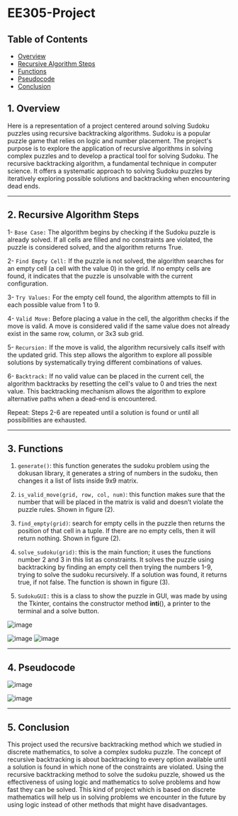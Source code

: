 # EE305-Project

## Table of Contents

- [Overview](#1.overview)
- [Recursive Algorithm Steps](#Recursive-Algorithm-Steps)
- [Functions](#Functions)
- [Pseudocode](#Pseudocode)
- [Conclusion](#Conclusion)


## 1. Overview
Here is a representation of a project centered around solving Sudoku puzzles using recursive backtracking algorithms. Sudoku is a popular puzzle game that relies on logic and number placement. The project's purpose is to explore the application of recursive algorithms in solving complex puzzles and to develop a practical tool for solving Sudoku. The recursive backtracking algorithm, a fundamental technique in computer science. It offers a systematic approach to solving Sudoku puzzles by iteratively exploring possible solutions and backtracking when encountering dead ends.

---

## 2. Recursive Algorithm Steps
1-	`Base Case:` The algorithm begins by checking if the Sudoku puzzle is already solved. If all cells are filled and no constraints are violated, the puzzle is considered solved, and the algorithm returns True.

2-	`Find Empty Cell:` If the puzzle is not solved, the algorithm searches for an empty cell (a cell with the value 0) in the grid. If no empty cells are found, it indicates that the puzzle is unsolvable with the current configuration.

3-	`Try Values:` For the empty cell found, the algorithm attempts to fill in each possible value from 1 to 9.

4-	`Valid Move:` Before placing a value in the cell, the algorithm checks if the move is valid. A move is considered valid if the same value does not already exist in the same row, column, or 3x3 sub grid.

5-	`Recursion:` If the move is valid, the algorithm recursively calls itself with the updated grid. This step allows the algorithm to explore all possible solutions by systematically trying different combinations of values.

6-	`Backtrack:` If no valid value can be placed in the current cell, the algorithm backtracks by resetting the cell's value to 0 and tries the next value. This backtracking mechanism allows the algorithm to explore alternative paths when a dead-end is encountered.

Repeat: Steps 2-6 are repeated until a solution is found or until all possibilities are exhausted.

---

## 3. Functions

1.	```generate()```: this function generates the sudoku problem using the dokusan library, it generates a string of numbers in the sudoku, then changes it a list of lists inside 9x9 matrix.

2. ```is_valid_move(grid, row, col, num)```: this function makes sure that the number that will be placed in the matrix is valid and doesn’t violate the puzzle rules. Shown in figure (2).

3.	```find_empty(grid)```: search for empty cells in the puzzle then returns the position of that cell in a tuple. If there are no empty cells, then it will return nothing. Shown in figure (2).

4.	```solve_sudoku(grid)```: this is the main function; it uses the functions number 2 and 3 in this list as constraints. It solves the puzzle using backtracking by finding an empty cell then trying the numbers 1-9, trying to solve the sudoku recursively. If a solution was found, it returns true, if not false. The function is shown in figure (3).


5.	```SudokuGUI:``` this is a class to show the puzzle in GUI, was made by using the Tkinter, contains the constructor method __inti__(), a printer to the terminal and a solve button.



![image](https://github.com/Abdullah-BS/EE305-Project/assets/139412761/044cddde-0869-4e19-93ed-2e9e01f23556)


![image](https://github.com/Abdullah-BS/EE305-Project/assets/139412761/c8fe1298-c14c-46cb-81c8-6e59f5f29dc0) ![image](https://github.com/Abdullah-BS/EE305-Project/assets/139412761/6ace96d5-c283-4929-924a-25475acf1df1)

---

## 4. Pseudocode

![image](https://github.com/Abdullah-BS/EE305-Project/assets/139412761/847af3ac-41cd-436d-8e6c-63b18ed4a77d)

![image](https://github.com/Abdullah-BS/EE305-Project/assets/139412761/69f14d36-091d-40ca-98ca-7dbafab04566)

---

## 5. Conclusion
This project used the recursive backtracking method which we studied in discrete mathematics, to solve a complex sudoku puzzle. The concept of recursive backtracking is about backtracking to every option available until a solution is found in which none of the constraints are violated. Using the recursive backtracking method to solve the sudoku puzzle, showed us the effectiveness of using logic and mathematics to solve problems and how fast they can be solved. This kind of project which is based on discrete mathematics will help us in solving problems we encounter in the future by using logic instead of other methods that might have disadvantages.
